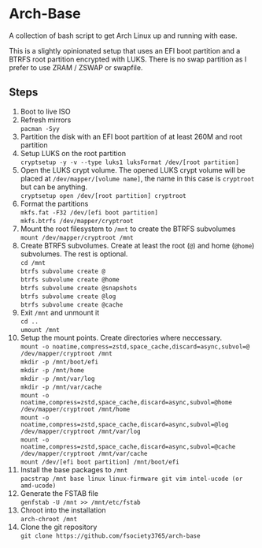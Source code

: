# Arch-Base
A collection of bash script to get Arch Linux up and running with ease.

This is a slightly opinionated setup that uses an EFI boot partition and a BTRFS root partition encrypted with LUKS. There is no swap partition as I prefer to use ZRAM / ZSWAP or swapfile. 

## Steps
1. Boot to live ISO
2. Refresh mirrors  
```pacman -Syy```
3. Partition the disk with an EFI boot partition of at least 260M and root partition
4. Setup LUKS on the root partition  
```cryptsetup -y -v --type luks1 luksFormat /dev/[root partition]```
5. Open the LUKS crypt volume. The opened LUKS crypt volume will be placed at `/dev/mapper/[volume name]`, the name in this case is `cryptroot` but can be anything.  
```cryptsetup open /dev/[root partition] cryptroot```
6. Format the partitions  
```mkfs.fat -F32 /dev/[efi boot partition]```  
```mkfs.btrfs /dev/mapper/cryptroot```  
7. Mount the root filesystem to `/mnt` to create the BTRFS subvolumes  
```mount /dev/mapper/cryptroot /mnt```
8. Create BTRFS subvolumes. Create at least the root (`@`) and home (`@home`) subvolumes. The rest is optional.  
```cd /mnt```  
```btrfs subvolume create @```  
```btrfs subvolume create @home```  
```btrfs subvolume create @snapshots```  
```btrfs subvolume create @log```  
```btrfs subvolume create @cache```  
9. Exit `/mnt` and unmount it  
```cd ..```  
```umount /mnt```  
10. Setup the mount points. Create directories where neccessary.  
```mount -o noatime,compress=zstd,space_cache,discard=async,subvol=@ /dev/mapper/cryptroot /mnt```  
```mkdir -p /mnt/boot/efi```  
```mkdir -p /mnt/home```  
```mkdir -p /mnt/var/log```  
```mkdir -p /mnt/var/cache```  
```mount -o noatime,compress=zstd,space_cache,discard=async,subvol=@home /dev/mapper/cryptroot /mnt/home```  
```mount -o noatime,compress=zstd,space_cache,discard=async,subvol=@log /dev/mapper/cryptroot /mnt/var/log```  
```mount -o noatime,compress=zstd,space_cache,discard=async,subvol=@cache /dev/mapper/cryptroot /mnt/var/cache```  
```mount /dev/[efi boot partition] /mnt/boot/efi```  
11. Install the base packages to `/mnt`  
```pacstrap /mnt base linux linux-firmware git vim intel-ucode (or amd-ucode)```
12. Generate the FSTAB file  
```genfstab -U /mnt >> /mnt/etc/fstab```
13. Chroot into the installation  
```arch-chroot /mnt```
14. Clone the git repository  
```git clone https://github.com/fsociety3765/arch-base```
